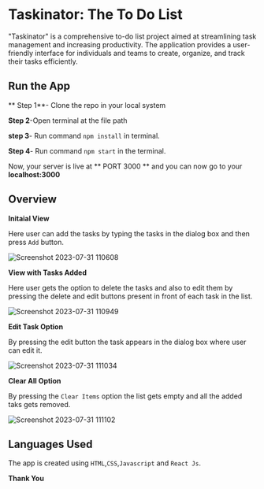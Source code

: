 
# Taskinator: The To Do List 

"Taskinator" is a comprehensive to-do list project aimed at streamlining task management and increasing productivity. The application provides a user-friendly interface for individuals and teams to create, organize, and track their tasks efficiently.


## Run the App

** Step 1**- Clone the repo in your local system

**Step 2**-Open terminal at the file path

**step 3**- Run command `npm install` in terminal.

**Step 4**- Run command `npm start` in the terminal.

Now, your server is live at ** PORT 3000 ** and you can now go to your **localhost:3000**
## Overview

**Initaial View**

Here user can add the tasks by typing the tasks in the dialog box and then press `Add` button.

![Screenshot 2023-07-31 110608](https://github.com/Arjav1971/Taskinator-The-to-do-list/assets/125732007/640afc34-960d-49b7-8bc3-9cd7438e9579)



**View with Tasks Added**

Here user gets the option to delete the tasks and also to edit them by pressing the delete and edit buttons present in front of each task in the list.


![Screenshot 2023-07-31 110949](https://github.com/Arjav1971/Taskinator-The-to-do-list/assets/125732007/55e05953-a08b-4cd0-b10f-23f4de57d332)


**Edit Task Option**

By pressing the edit button the task appears in the dialog box where user can edit it.

![Screenshot 2023-07-31 111034](https://github.com/Arjav1971/Taskinator-The-to-do-list/assets/125732007/9cf32f23-5e5c-458a-9480-5eb5323787fa)

**Clear All Option**

By pressing the `Clear Items` option the list gets empty and all the added taks gets removed.


![Screenshot 2023-07-31 111102](https://github.com/Arjav1971/Taskinator-The-to-do-list/assets/125732007/f35868e7-ee97-4249-8c14-de4dd6920d92)


## Languages Used

The app is created using `HTML`,`CSS`,`Javascript` and `React Js`.

**Thank You**
